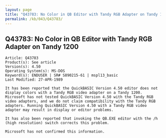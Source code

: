 ```yaml
---
layout: page
title: "Q43783: No Color in QB Editor with Tandy RGB Adapter on Tandy 1200"
permalink: /kb/043/Q43783/
---
```


## Q43783: No Color in QB Editor with Tandy RGB Adapter on Tandy 1200

	Article: Q43783
	Product(s): See article
	Version(s): 4.50
	Operating System(s): MS-DOS
	Keyword(s): ENDUSER | SR# S890215-61 | mspl13_basic
	Last Modified: 27-APR-1989
	
	It has been reported that the QuickBASIC Version 4.50 editor does not
	display colors with a Tandy RGB video adapter on a Tandy 1200.
	Microsoft has not tested QuickBASIC Version 4.50 with the Tandy RGB
	video adapters, and we do not claim compatibility with the Tandy RGB
	adapters. Running QuickBASIC Version 4.50 with a Tandy RGB video
	adapter may result in display or editor problems.
	
	It has also been reported that invoking the QB.EXE editor with the /h
	(high resolution) switch corrects this problem.
	
	Microsoft has not confirmed this information.
